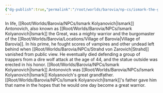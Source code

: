 ```yaml
---
{"dg-publish":true,"permalink":"/root/worlds/barovia/np-cs/ismark-the-great/","tags":["Barovia"]}
---
```



In life, [[Root/Worlds/Barovia/NPCs/Ismark Kolyanovich\|Ismark]] Antonovich, also known as [[Root/Worlds/Barovia/NPCs/Ismark Kolyanovich\|Ismark]] the Great, was a mighty warrior and the burgomaster of the [[Root/Worlds/Barovia/Locations/Village of Barovia\|Village of Barovia]]. In his prime, he fought scores of vampires and other undead left behind when [[Root/Worlds/Barovia/NPCs/Strahd von Zarovich\|Strahd]] vanished from public view. He eventually died defending a group of trappers from a dire wolf attack at the age of 44, and the statue outside was erected in his honor. [[Root/Worlds/Barovia/NPCs/Ismark Kolyanovich\|Ismark]] Antonovich was [[Root/Worlds/Barovia/NPCs/Ismark Kolyanovich\|Ismark]] Kolyanovich's great grandfather. [[Root/Worlds/Barovia/NPCs/Ismark Kolyanovich\|Ismark]]'s father gave him that name in the hopes that he would one day become a great warrior. 